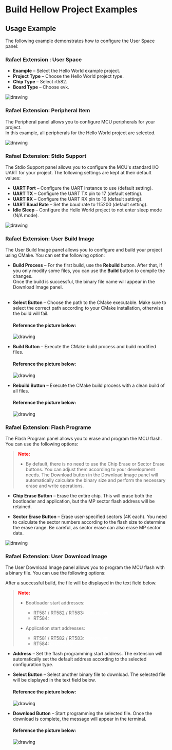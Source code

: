 # Build Hellow Project Examples

## Usage Example

The following example demonstrates how to configure the User Space panel:

### Rafael Extension : User Space

- **Example** – Select the Hello World example project.  
- **Project Type** – Choose the Hello World project type.  
- **Chip Type** – Select rt582.  
- **Board Type** – Choose evk.  

<img src="../SDK_Setup/picture/extbuild/build_user_panel.jpg" alt="drawing" style="width:200px  height=200"/>

### Rafael Extension: Peripheral Item

The Peripheral panel allows you to configure MCU peripherals for your project.  
In this example, all peripherals for the Hello World project are selected.

<img src="../SDK_Setup/picture/rf_ext/buildprj_peripheraltiem.jpg" alt="drawing" style="width:200px  height=200"/>

### Rafael Extension: Stdio Support

The Stdio Support panel allows you to configure the MCU's standard I/O UART for your project. The following settings are kept at their default values:

- **UART Port** – Configure the UART instance to use (default setting).  
- **UART TX** – Configure the UART TX pin to 17 (default setting).  
- **UART RX** – Configure the UART RX pin to 16 (default setting).  
- **UART Baud Rate** – Set the baud rate to 115200 (default setting).  
- **Idle Sleep** – Configure the Hello World project to not enter sleep mode (N/A mode).

<img src="../SDK_Setup/picture/rf_ext/build_stdio_select.jpg" alt="drawing" style="width:200px  height=200"/>

### Rafael Extension: User Build Image

The User Build Image panel allows you to configure and build your project using CMake. You can set the following option:

- **Build Process** – For the first build, use the **Rebuild** button. After that, if you only modify some files, you can use the **Build** button to compile the changes.  
  Once the build is successful, the binary file name will appear in the Download Image panel.
  <br>
  <br>

- **Select Button** – Choose the path to the CMake executable. Make sure to select the correct path according to your CMake installation, otherwise the build will fail.  

  #### Reference the picture below:
  <img src="../SDK_Setup/picture/extbuild/build_cmake_fail.jpg" alt="drawing" style="width:200px  height=200"/>

- **Build Button** – Execute the CMake build process and build modified files. 
  #### Reference the picture below: 
  <img src="../SDK_Setup/picture/extbuild/build_build.jpg" alt="drawing" style="width:200px  height=200"/>   
- **Rebuild Button** – Execute the CMake build process with a clean build of all files.  
  ####  Reference the picture below: 
  <img src="../SDK_Setup/picture/extbuild/build_rebuild.jpg" alt="drawing" style="width:200px  height=200"/>   

### Rafael Extension: Flash Programe

The Flash Program panel allows you to erase and program the MCU flash. You can use the following options:

> **<span style="color:red">Note:</span>**
> - By default, there is no need to use the Chip Erase or Sector Erase buttons. You can adjust them according to your development needs. The Download button in the Download Image panel will automatically calculate the binary size and perform the necessary erase and write operations.  
>   



- **Chip Erase Button** – Erase the entire chip. This will erase both the bootloader and application, but the MP sector flash address will be retained.  

- **Sector Erase Button** – Erase user-specified sectors (4K each). You need to calculate the sector numbers according to the flash size to determine the erase range. Be careful, as sector erase can also erase MP sector data.

<img src="../SDK_Setup/picture/rf_ext/build_programe.jpg" alt="drawing" style="width:200px  height=200"/>


### Rafael Extension: User Download Image

The User Download Image panel allows you to program the MCU flash with a binary file. You can use the following options:

After a successful build, the file will be displayed in the text field below.  

> **<span style="color:red">Note:</span>**
> - Bootloader start addresses:  
>   - RT581 / RT582 / RT583: <code><span style="color:white">0x00000000</span></code>
>   - RT584: <code><span style="color:white">0x10000000</span></code>
> 
> - Application start addresses:  
>   - RT581 / RT582 / RT583: <code><span style="color:white">0x00008000</span></code>
>   - RT584: <code><span style="color:white">0x10010000</span></code>


- **Address** – Set the flash programming start address. The extension will automatically set the default address according to the selected configuration type.
  
- **Select Button** – Select another binary file to download. The selected file will be displayed in the text field below.  
    #### Reference the picture below:
  <img src="../SDK_Setup/picture/extbuild/build_success_file_name.jpg" alt="drawing" style="width:200px  height=200"/>

- **Download Button** – Start programming the selected file. Once the download is complete, the message will appear in the terminal.
  #### Reference the picture below:
  <img src="../SDK_Setup/picture/extbuild/build_download_finish.jpg" alt="drawing" style="width:200px  height=200"/>


